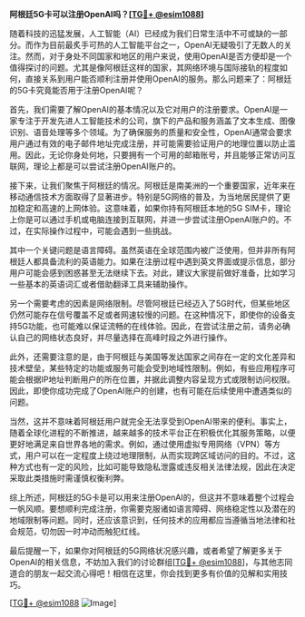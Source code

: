 **阿根廷5G卡可以注册OpenAI吗？[[TG💪+ @esim1088](https://t.me/s/esim1088)]**

随着科技的迅猛发展，人工智能（AI）已经成为我们日常生活中不可或缺的一部分。而作为目前最炙手可热的人工智能平台之一，OpenAI无疑吸引了无数人的关注。然而，对于身处不同国家和地区的用户来说，使用OpenAI是否方便却是一个值得探讨的问题。尤其是像阿根廷这样的国家，其网络环境与国际接轨的程度如何，直接关系到用户能否顺利注册并使用OpenAI的服务。那么问题来了：阿根廷的5G卡究竟能否用于注册OpenAI呢？

首先，我们需要了解OpenAI的基本情况以及它对用户的注册要求。OpenAI是一家专注于开发先进人工智能技术的公司，旗下的产品和服务涵盖了文本生成、图像识别、语音处理等多个领域。为了确保服务的质量和安全性，OpenAI通常会要求用户通过有效的电子邮件地址完成注册，并可能需要验证用户的地理位置以防止滥用。因此，无论你身处何地，只要拥有一个可用的邮箱账号，并且能够正常访问互联网，理论上都是可以尝试注册OpenAI账户的。

接下来，让我们聚焦于阿根廷的情况。阿根廷是南美洲的一个重要国家，近年来在移动通信技术方面取得了显著进步。特别是5G网络的普及，为当地居民提供了更加稳定和高速的上网体验。这意味着，如果你持有阿根廷本地的5G SIM卡，理论上你是可以通过手机或电脑连接到互联网，并进一步尝试注册OpenAI账户的。不过，在实际操作过程中，可能会遇到一些挑战。

其中一个关键问题是语言障碍。虽然英语在全球范围内被广泛使用，但并非所有阿根廷人都具备流利的英语能力。如果在注册过程中遇到英文界面或提示信息，部分用户可能会感到困惑甚至无法继续下去。对此，建议大家提前做好准备，比如学习一些基本的英语词汇或者借助翻译工具来辅助操作。

另一个需要考虑的因素是网络限制。尽管阿根廷已经迈入了5G时代，但某些地区仍然可能存在信号覆盖不足或者网速较慢的问题。在这种情况下，即使你的设备支持5G功能，也可能难以保证流畅的在线体验。因此，在尝试注册之前，请务必确认自己的网络状态良好，并尽量选择在高峰时段之外进行操作。

此外，还需要注意的是，由于阿根廷与美国等发达国家之间存在一定的文化差异和技术壁垒，某些特定的功能或服务可能会受到地域性限制。例如，有些应用程序可能会根据IP地址判断用户的所在位置，并据此调整内容呈现方式或限制访问权限。因此，即使你成功完成了OpenAI账户的创建，也有可能在后续使用中遭遇类似的问题。

当然，这并不意味着阿根廷用户就完全无法享受到OpenAI带来的便利。事实上，随着全球化进程的不断推进，越来越多的技术平台正在积极优化其服务策略，以便更好地满足来自世界各地的需求。例如，通过使用虚拟专用网络（VPN）等方式，用户可以在一定程度上绕过地理限制，从而实现跨区域访问的目的。不过，这种方式也有一定的风险，比如可能导致隐私泄露或违反相关法律法规，因此在决定采取此类措施时需谨慎权衡利弊。

综上所述，阿根廷的5G卡是可以用来注册OpenAI的，但这并不意味着整个过程会一帆风顺。要想顺利完成注册，你需要克服诸如语言障碍、网络稳定性以及潜在的地域限制等问题。同时，还应该意识到，任何技术的应用都应当遵循当地法律和社会规范，切勿因一时冲动而触犯红线。

最后提醒一下，如果你对阿根廷的5G网络状况感兴趣，或者希望了解更多关于OpenAI的相关信息，不妨加入我们的讨论群组[[TG💪+ @esim1088](https://t.me/s/esim1088)]，与其他志同道合的朋友一起交流心得吧！相信在这里，你会找到更多有价值的见解和实用技巧。

[[TG💪+ @esim1088](https://t.me/s/esim1088) ![Image](https://i.postimg.cc/4NQfJmqS/Snipaste-2025-05-13-00-14-12.png)]